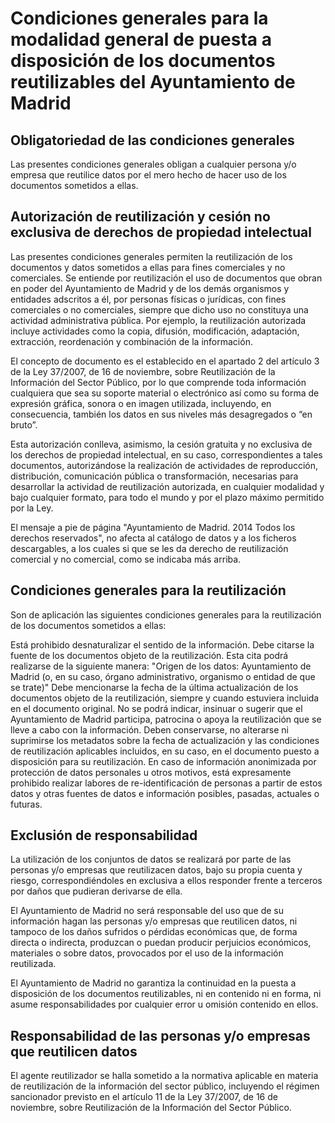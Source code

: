 # Condiciones generales para la modalidad general de puesta a disposición de los documentos reutilizables del Ayuntamiento de Madrid

## Obligatoriedad de las condiciones generales

Las presentes condiciones generales obligan a cualquier persona y/o empresa que reutilice datos por el mero hecho de hacer uso de los documentos sometidos a ellas.

## Autorización de reutilización y cesión no exclusiva de derechos de propiedad intelectual

Las presentes condiciones generales permiten la reutilización de los documentos y datos sometidos a ellas para fines comerciales y no comerciales. Se entiende por reutilización el uso de documentos que obran en poder del Ayuntamiento de Madrid y de los demás organismos y entidades adscritos a él, por personas físicas o jurídicas, con fines comerciales o no comerciales, siempre que dicho uso no constituya una actividad administrativa pública. Por ejemplo, la reutilización autorizada incluye actividades como la copia, difusión, modificación, adaptación, extracción, reordenación y combinación de la información.

El concepto de documento es el establecido en el apartado 2 del artículo 3 de la Ley 37/2007, de 16 de noviembre, sobre Reutilización de la Información del Sector Público, por lo que comprende toda información cualquiera que sea su soporte material o electrónico así como su forma de expresión gráfica, sonora o en imagen utilizada, incluyendo, en consecuencia, también los datos en sus niveles más desagregados o “en bruto”.

Esta autorización conlleva, asimismo, la cesión gratuita y no exclusiva de los derechos de propiedad intelectual, en su caso, correspondientes a tales documentos, autorizándose la realización de actividades de reproducción, distribución, comunicación pública o transformación, necesarias para desarrollar la actividad de reutilización autorizada, en cualquier modalidad y bajo cualquier formato, para todo el mundo y por el plazo máximo permitido por la Ley.

El mensaje a pie de página "Ayuntamiento de Madrid. 2014 Todos los derechos reservados", no afecta al catálogo de datos y a los ficheros descargables, a los cuales si que se les da derecho de reutilización comercial y no comercial, como se indicaba más arriba.


## Condiciones generales para la reutilización

Son de aplicación las siguientes condiciones generales para la reutilización de los documentos sometidos a ellas:

  Está prohibido desnaturalizar el sentido de la información.
Debe citarse la fuente de los documentos objeto de la reutilización. Esta cita podrá realizarse de la siguiente manera: "Origen de los datos: Ayuntamiento de Madrid (o, en su caso, órgano administrativo, organismo o entidad de que se trate)"
Debe mencionarse la fecha de la última actualización de los documentos objeto de la reutilización, siempre y cuando estuviera incluida en el documento original.
No se podrá indicar, insinuar o sugerir que el Ayuntamiento de Madrid participa, patrocina o apoya la reutilización que se lleve a cabo con la información.
Deben conservarse, no alterarse ni suprimirse los metadatos sobre la fecha de actualización y las condiciones de reutilización aplicables incluidos, en su caso, en el documento puesto a disposición para su reutilización.
En caso de información anonimizada por protección de datos personales u otros motivos, está expresamente prohibido realizar labores de re-identificación de personas a partir de estos datos y otras fuentes de datos e información posibles, pasadas, actuales o futuras.

## Exclusión de responsabilidad

La utilización de los conjuntos de datos se realizará por parte de las personas y/o empresas que reutilizacen datos,  bajo su propia cuenta y riesgo, correspondiéndoles en exclusiva a ellos responder frente a terceros por daños que pudieran derivarse de ella.

El Ayuntamiento de Madrid no será responsable del uso que de su información hagan las personas y/o empresas que reutilicen datos, ni tampoco de los daños sufridos o pérdidas económicas que, de forma directa o indirecta, produzcan o puedan producir perjuicios económicos, materiales o sobre datos, provocados por el uso de la información reutilizada.

El Ayuntamiento de Madrid no garantiza la continuidad en la puesta a disposición de los documentos reutilizables, ni en contenido ni en forma, ni asume responsabilidades por cualquier error u omisión contenido en ellos.

## Responsabilidad de las personas y/o empresas que reutilicen datos

El agente reutilizador se halla sometido a la normativa aplicable en materia de reutilización de la información del sector público, incluyendo el régimen sancionador previsto en el artículo 11 de la Ley 37/2007, de 16 de noviembre, sobre Reutilización de la Información del Sector Público.
